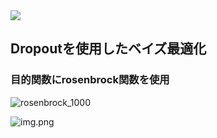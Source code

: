 <img src="https://img.shields.io/badge/-Python-3776AB.svg?logo=python&style=flat-square">


## Dropoutを使用したベイズ最適化

### 目的関数にrosenbrock関数を使用

![rosenbrock_1000](https://github.com/user-attachments/assets/64bba941-74e8-4066-af6a-18233a1c3d03)

![img.png](img.png)
